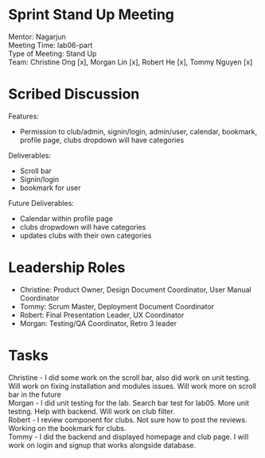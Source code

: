 # Sprint Stand Up Meeting
Mentor: Nagarjun <br />
Meeting Time: lab06-part  <br />
Type of Meeting: Stand Up  <br />
Team: Christine Ong [x], Morgan Lin [x], Robert He [x], Tommy Nguyen [x] <br />

# Scribed Discussion
Features: <br />
- Permission to club/admin, signin/login, admin/user, calendar, bookmark, profile page, clubs dropdown will have categories


Deliverables: <br />
- Scroll bar <br />
- Signin/login <br />
- bookmark for user <br />

Future Deliverables: <br />
- Calendar within profile page <br />
- clubs dropwdown will have categories <br />
- updates clubs with their own categories <br />

# Leadership Roles
- Christine: Product Owner, Design Document Coordinator, User Manual Coordinator
- Tommy: Scrum Master, Deployment Document Coordinator
- Robert: Final Presentation Leader, UX Coordinator
- Morgan: Testing/QA Coordinator, Retro 3 leader

# Tasks
Christine - I did some work on the scroll bar, also did work on unit testing. Will work on fixing installation and modules issues. Will work more on scroll bar in the future <br />
Morgan - I did unit testing for the lab. Search bar test for lab05. More unit testing. Help with backend. Will work on club filter.<br />
Robert - I review component for clubs. Not sure how to post the reviews. Working on the bookmark for clubs. <br />
Tommy - I did the backend and displayed homepage and club page. I will work on login and signup that works alongside database.  <br />
